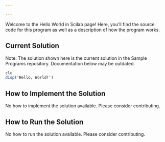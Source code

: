 ```yaml
---

---
```


Welcome to the Hello World in Scilab page! Here, you'll find the source code for this program as well as a description of how the program works.

## Current Solution

Note: The solution shown here is the current solution in the Sample Programs repository. Documentation below may be outdated.

```Scilab
clc
disp('Hello, World!')

```

## How to Implement the Solution

No how to implement the solution available. Please consider contributing.

## How to Run the Solution

No how to run the solution available. Please consider contributing.